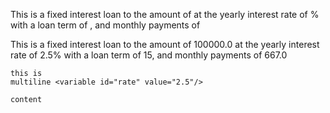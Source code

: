 This is a fixed interest loan to the amount of <variable id="loanAmount" value="100000.0"/>
at the yearly interest rate of <variable id="rate" value="2.5"/>%
with a loan term of <variable id="loanDuration" value="15"/>,
and monthly payments of <formula name="formula1" value="667.0"/>


This is a fixed interest loan to the amount of 100000.0
at the yearly interest rate of 2.5%
with a loan term of 15,
and monthly payments of 667.0

``` <clause src="foo" name="bar"/>
this is
multiline <variable id="rate" value="2.5"/>

content
```
